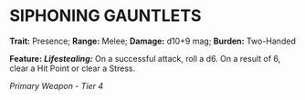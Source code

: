 ﻿---
tags:
  - Item
  - Weapon
name: 'SIPHONING GAUNTLETS'
trait: 'Presence'
range: 'Melee'
damage: 'd10+9 mag'
burden: 'Two-Handed'
feat_name: 'Lifestealing'
feat_text: 'On a successful attack, roll a d6. On a result of 6, clear a Hit Point or clear a Stress.'
primary_or_secondary: 'Primary Weapon'
tier: 4
---

# SIPHONING GAUNTLETS

**Trait:** Presence; **Range:** Melee; **Damage:** d10+9 mag; **Burden:** Two-Handed

**Feature:** ***Lifestealing:*** On a successful attack, roll a d6. On a result of 6, clear a Hit Point or clear a Stress.

*Primary Weapon - Tier 4*
